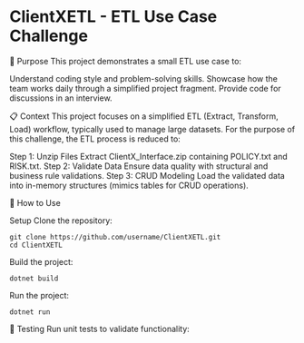 # ClientXETL - ETL Use Case Challenge

🚀 Purpose
This project demonstrates a small ETL use case to:

Understand coding style and problem-solving skills.
Showcase how the team works daily through a simplified project fragment.
Provide code for discussions in an interview.

📋 Context
This project focuses on a simplified ETL (Extract, Transform, Load) workflow, typically used to manage large datasets. For the purpose of this challenge, the ETL process is reduced to:

Step 1: Unzip Files
Extract ClientX_Interface.zip containing POLICY.txt and RISK.txt.
Step 2: Validate Data
Ensure data quality with structural and business rule validations.
Step 3: CRUD Modeling
Load the validated data into in-memory structures (mimics tables for CRUD operations).

🔧 How to Use

Setup
Clone the repository:

    git clone https://github.com/username/ClientXETL.git
    cd ClientXETL

Build the project:

    dotnet build

Run the project:

    dotnet run

🧪 Testing
Run unit tests to validate functionality:
